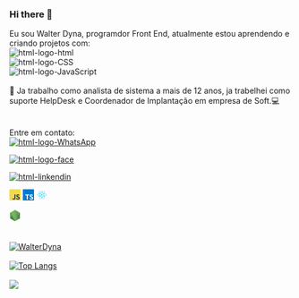 ### Hi there 👋

Eu sou Walter Dyna, programdor Front End, atualmente estou aprendendo e criando projetos com:
<br>
<img src= "https://img.shields.io/badge/HTML-239120?style=for-the-badge&logo=html5&logoColor=white" alt= "html-logo-html">
<br>
<img src= "https://img.shields.io/badge/CSS-239120?&style=for-the-badge&logo=css3&logoColor=white" alt= "html-logo-CSS">
<br>
<img src= "https://img.shields.io/badge/JavaScript-F7DF1E?style=for-the-badge&logo=javascript&logoColor=black" alt= "html-logo-JavaScript">
<br>
<br>
:floppy_disk: Ja trabalho como analista de sistema a mais de 12 anos, ja trabelhei como suporte HelpDesk e Coordenador de Implantação em empresa de Soft.:computer:
<br>
<br>
<br>
Entre em contato:
<br>
<a href= "https://api.whatsapp.com/send?phone=5527999647264&text=Ola!%20Vamos%20Codar!">
<img src= "https://img.shields.io/badge/WhatsApp-25D366?style=for-the-badge&logo=whatsapp&logoColor=white" alt="html-logo-WhatsApp"> 

<a href= "https://www.facebook.com/wdyna"><img src= "https://img.shields.io/badge/Facebook-1877F2?style=for-the-badge&logo=facebook&logoColor=white" alt="html-logo-face">

<a href= "https://www.linkedin.com/in/walterdyna"/><img src= "https://img.shields.io/badge/LinkedIn-0077B5?style=for-the-badge&logo=linkedin&logoColor=white" alt="html-linkendin">


<code><a target="_blank" rel="noopener noreferrer nofollow" href="https://raw.githubusercontent.com/github/explore/80688e429a7d4ef2fca1e82350fe8e3517d3494d/topics/javascript/javascript.png"><img height="20" src="https://raw.githubusercontent.com/github/explore/80688e429a7d4ef2fca1e82350fe8e3517d3494d/topics/javascript/javascript.png" style="max-width: 100%;"></a></code>
<code><a target="_blank" rel="noopener noreferrer nofollow" href="https://raw.githubusercontent.com/github/explore/80688e429a7d4ef2fca1e82350fe8e3517d3494d/topics/typescript/typescript.png"><img height="20" src="https://raw.githubusercontent.com/github/explore/80688e429a7d4ef2fca1e82350fe8e3517d3494d/topics/typescript/typescript.png" style="max-width: 100%;"></a></code>
<code><a target="_blank" rel="noopener noreferrer nofollow" href="https://raw.githubusercontent.com/github/explore/80688e429a7d4ef2fca1e82350fe8e3517d3494d/topics/react/react.png"><img height="20" src="https://raw.githubusercontent.com/github/explore/80688e429a7d4ef2fca1e82350fe8e3517d3494d/topics/react/react.png" style="max-width: 100%;"></a></code>
  
 <code><a target="_blank" rel="noopener noreferrer nofollow" href=https://raw.githubusercontent.com/github/explore/80688e429a7d4ef2fca1e82350fe8e3517d3494d/topics/nodejs/nodejs.png><img height="20" src=https://raw.githubusercontent.com/github/explore/80688e429a7d4ef2fca1e82350fe8e3517d3494d/topics/nodejs/nodejs.png style="max-width: 100%;"></a></code>
<br>
<br>
<br>
[![WalterDyna](https://github-readme-stats.vercel.app/api?username=walterdyna)](https://github.com/anuraghazra/github-readme-stats)
<br>
<br>
[![Top Langs](https://github-readme-stats.vercel.app/api/top-langs/?username=walterdyna&hide=javascript,html)](https://github.com/walterdyna/github-readme-stats)
<br>
<br>
![](https://komarev.com/ghpvc/?username=walterdyna)





